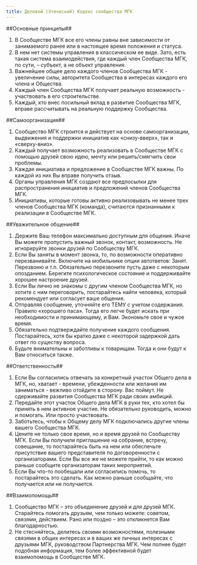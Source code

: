 ```yaml
---
title: Деловой (Этический) Кодекс сообщества МГК
---
```


##Основные принципы##

1. В Сообществе МГК все его члены равны вне зависимости от занимаемого ранее или в настоящее время положения и статуса.
1. В нем нет системы управления в классическом ее виде. Зато, есть такая система взаимодействия, где каждый член Сообщества МГК, по сути, – субъект, а не объект управления. 
1. Важнейшее общее дело каждого членов Сообщества МГК - увеличение силы, авторитета Сообщества в интересах каждого его члена и Общества.
1. Каждый член Сообщества МГК получает реальную возможность -  участвовать в его строительстве. 
1. Каждый, кто внес посильный вклад в развитие Сообщества МГК, вправе рассчитывать на реальную поддержку Сообщества.

##Самоорганизация##

1. Сообщество МГК строится и действует на основе самоорганизации, выдвижения и поддержки инициатив как «снизу-вверх», так и «сверху-вниз». 
1. Каждый получает возможность реализовать в Сообществе МГК с помощью друзей свою идею, мечту или решить/смягчить свои проблемы.
1. Каждая инициатива и предложение в Сообществе МГК важны. По каждой из них Вы вправе получить отзыв.
1. Органы управления МГК создают все предпосылки для распространения инициатив и предложений членов Сообщества МГК.
1. Инициативы, которые готовы активно реализовывать не менее трех членов Сообщества МГК (команда), считаются признанными к реализации в Сообществе МГК.

##Уважительное общение##

1. Держите Ваш телефон максимально доступным для общения. Иначе Вы можете пропустить важный звонок, контакт, возможность. Не игнорируйте звонки друзей по Сообществу МГК. 
1. Если Вы заняты в момент звонка, то, по возможности оперативно перезванивайте. Включите на мобильнике опции автответов: Занят. Перезвоню и т.п. Обязательно перезвоните пусть даже с некоторым опозданием. Берегите психологическое состояние и поддерживайте хорошее настроение друзей.
1. Если Вы лично не знакомы с другим членом Сообщества МГК, но хотите с ним переговорить, постарайтесь найти человека, который рекомендует или согласует ваше общение.
1. Отправляя сообщение, уточняйте его ТЕМУ с учетом содержания. Правило «хорошего паса». Тогда его легче будет искать при необходимости и принимающему, и Вам. Экономьте свое и чужое время.
1. Обязательно подтверждайте получение каждого сообщения. Постарайтесь, хотя бы кратко даже с некоторой задержкой дать ответ по существу вопроса. 
1. Будьте внимательны и заботливы к товарищам. Тогда и они будут к Вам относиться также.

##Ответственность##

1. Если Вы согласились отвечать за конкретный участок Общего дела в МГК, но, хватает - времени, убежденности или желания им заниматься -  вежливо отойдите в сторону. Вас поймут. Не сдерживайте развития Сообщества МГК ради своих амбиций.
1. Передайте этот участок Общего дела МГК в руки тех, кто хотел бы принять в нем активное участие. Не обязательно руководить, можно и помогать. Или просто участвовать.
1. Заботьтесь, чтобы к Общему делу МГК подключались другие члены вашего Сообщества МГК. 
1. Цените не только свое время, но и время друзей по Сообществу МГК.
Если Вы получили приглашение на собрание, встречу, совещание, то постарайтесь быть на нем или обеспечьте присутствие вашего представителя по договоренности с организаторами. Если Вы все же не можете прийти, то как можно раньше сообщите организаторам таких мероприятий.
1. Если Вы что-то пообещали или согласились помочь, то постарайтесь это сделать. Как можно раньше сообщайте, что получается или не получается.

##Взаимопомощь##

1. Сообщество МГК – это объединение друзей и для друзей МГК. Старайтесь помогать друзьям, чем только можете: советом, связями, действием. Рано или поздно – это откликнется Вам благодарностью.
1. Не стесняйтесь, делитесь своими возможностями, полезными связями в общих интересах и в ваших же личных интересах с друзьями МГК, руководством Партнерства МГК. Чем полнее будет подобная информация, тем более эффективной будет взаимопомощь в Сообществе МГК.

